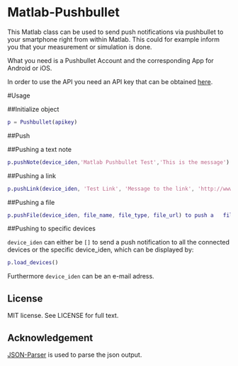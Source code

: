 Matlab-Pushbullet
=============

This Matlab class can be used to send push notifications via pushbullet to your smartphone right from within Matlab. 
This could for example inform you that your measurement or simulation is done.

What you need is a Pushbullet Account and the corresponding App for Android or iOS.

In order to use the API you need an API key that can be obtained
[here](https://www.pushbullet.com/account). 


#Usage


##Initialize object


```matlab
p = Pushbullet(apikey)
```


##Push


##Pushing a text note

```matlab
p.pushNote(device_iden,'Matlab Pushbullet Test','This is the message')
```

##Pushing a link

```matlab
p.pushLink(device_iden, 'Test Link', 'Message to the link', 'http://www.github.com')
```

##Pushing a file

```matlab
p.pushFile(device_iden, file_name, file_type, file_url) to push a   file which has already been uploaded
```

##Pushing to specific devices

`device_iden` can either be `[]` to send a push notification to all the connected devices or the specific device_iden, which can be displayed by:

```matlab
p.load_devices()
```

Furthermore `device_iden` can be an e-mail adress.


License
-------

MIT license. See LICENSE for full text.

Acknowledgement
-------
[JSON-Parser](http://www.mathworks.com/matlabcentral/fileexchange/20565-json-parser) is used to parse the json output.
